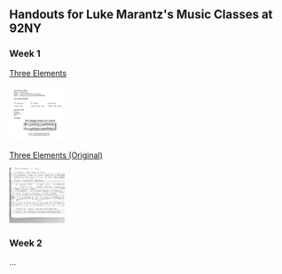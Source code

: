 ## Handouts for Luke Marantz's Music Classes at 92NY

### Week 1

[Three Elements](https://github.com/lukemarantz/lukemarantz.github.io/blob/df6c80e88c5a6ab8a505ed297d7c4d5e26185c5c/Elements-of-Music.pdf)

<img src="./elements-of-music_thumb.png" width="100">

[Three Elements (Original)](https://github.com/lukemarantz/lukemarantz.github.io/blob/df6c80e88c5a6ab8a505ed297d7c4d5e26185c5c/elements-raw.pdf)

<img src="./elements-raw_thumb.png" width="100">

### Week 2
...
